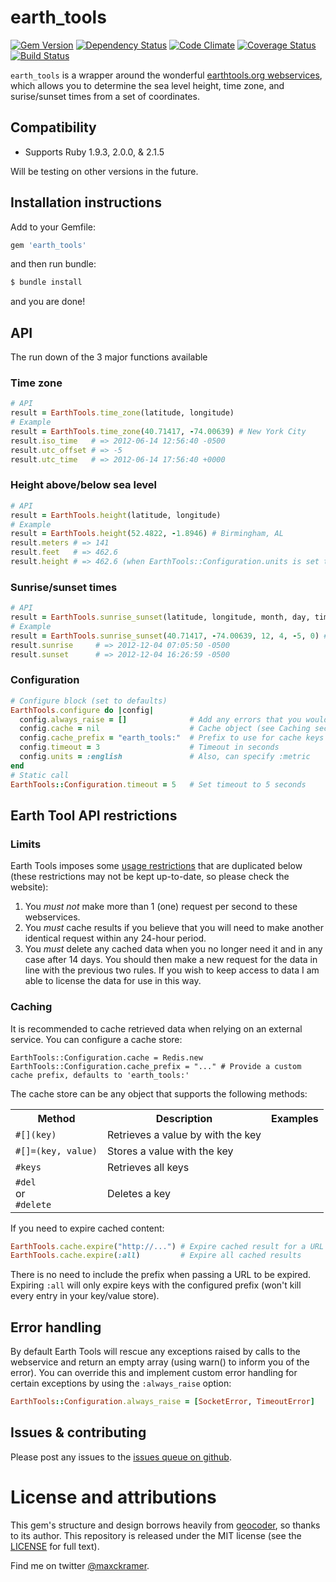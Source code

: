 ﻿# earth_tools
[![Gem Version](https://badge.fury.io/rb/earth_tools.png)](http://badge.fury.io/rb/earth_tools) [![Dependency Status](https://gemnasium.com/mckramer/earth_tools.png?travis)](https://gemnasium.com/mckramer/earth_tools) [![Code Climate](https://codeclimate.com/github/mckramer/earth_tools.png)](https://codeclimate.com/github/mckramer/earth_tools) [![Coverage Status](https://img.shields.io/coveralls/mckramer/earth_tools.svg)](https://coveralls.io/r/mckramer/earth_tools?branch=master) [![Build Status](https://secure.travis-ci.org/mckramer/earth_tools.png?branch=master)](http://travis-ci.org/mckramer/earth_tools)

`earth_tools` is a wrapper around the wonderful [earthtools.org webservices](http://www.earthtools.org/webservices.htm), which allows you to determine the sea level height, time zone, and surise/sunset times from a set of coordinates.

## Compatibility

* Supports Ruby 1.9.3, 2.0.0, & 2.1.5

Will be testing on other versions in the future.

## Installation instructions

Add to your Gemfile:

```ruby
gem 'earth_tools'
```

and then run bundle:

```sh
$ bundle install
```

and you are done!

## API

The run down of the 3 major functions available

### Time zone

```ruby
# API
result = EarthTools.time_zone(latitude, longitude)
# Example
result = EarthTools.time_zone(40.71417, -74.00639) # New York City
result.iso_time   # => 2012-06-14 12:56:40 -0500
result.utc_offset # => -5
result.utc_time   # => 2012-06-14 17:56:40 +0000
```

### Height above/below sea level

```ruby
# API
result = EarthTools.height(latitude, longitude)
# Example
result = EarthTools.height(52.4822, -1.8946) # Birmingham, AL
result.meters # => 141
result.feet   # => 462.6
result.height # => 462.6 (when EarthTools::Configuration.units is set to :english units)
```

### Sunrise/sunset times

```ruby
# API
result = EarthTools.sunrise_sunset(latitude, longitude, month, day, timezone, dst)
# Example
result = EarthTools.sunrise_sunset(40.71417, -74.00639, 12, 4, -5, 0) # New York City, December 4th
result.sunrise     # => 2012-12-04 07:05:50 -0500
result.sunset      # => 2012-12-04 16:26:59 -0500
```

### Configuration

```ruby
# Configure block (set to defaults)
EarthTools.configure do |config|
  config.always_raise = []              # Add any errors that you would like to be custom handled, see "Error handling" section below
  config.cache = nil                    # Cache object (see Caching section for what methods are required)
  config.cache_prefix = "earth_tools:"  # Prefix to use for cache keys
  config.timeout = 3                    # Timeout in seconds
  config.units = :english               # Also, can specify :metric
end
# Static call
EarthTools::Configuration.timeout = 5   # Set timeout to 5 seconds
```

## Earth Tool API restrictions

### Limits

Earth Tools imposes some [usage restrictions](http://www.earthtools.org/webservices.htm#usage) that are duplicated below (these restrictions may not be kept up-to-date, so please check the website):

1. You *must not* make more than 1 (one) request per second to these webservices.
2. You *must* cache results if you believe that you will need to make another identical request within any 24-hour period.
3. You *must* delete any cached data when you no longer need it and in any case after 14 days. You should then make a new request for the data in line with the previous two rules. If you wish to keep access to data I am able to license the data for use in this way.

### Caching

It is recommended to cache retrieved data when relying on an external service. You can configure a cache store:

    EarthTools::Configuration.cache = Redis.new
    EarthTools::Configuration.cache_prefix = "..." # Provide a custom cache prefix, defaults to 'earth_tools:'

The cache store can be any object that supports the following methods:

<table>
    <tr>
        <th>Method</th><th>Description</th><th>Examples</th>
    </tr>
    <tr>
        <td><code>#[](key)</code></td><td>Retrieves a value by with the key</td><td></td>
    </tr>
    <tr>
        <td><code>#[]=(key, value)</code></td><td>Stores a value with the key</td><td></td>
    </tr>
    <tr>
        <td><code>#keys</code></td><td>Retrieves all keys</td><td></td>
    </tr>
    <tr>
        <td>
            <div><code>#del</code></div>
            <div>or</div>
            <div><code>#delete</code></div>
        </td>
        <td>Deletes a key</td>
        <td></td>
    </tr>
</table>

If you need to expire cached content:

```ruby
EarthTools.cache.expire("http://...") # Expire cached result for a URL
EarthTools.cache.expire(:all)         # Expire all cached results
```

There is no need to include the prefix when passing a URL to be expired. Expiring `:all` will only expire keys with the configured prefix (won't kill every entry in your key/value store).

## Error handling

By default Earth Tools will rescue any exceptions raised by calls to the webservice and return an empty array (using warn() to inform you of the error). You can override this and implement custom error handling for certain exceptions by using the `:always_raise` option:

```ruby
EarthTools::Configuration.always_raise = [SocketError, TimeoutError]
```

## Issues & contributing

Please post any issues to the [issues queue on github](https://github.com/mckramer/earth_tools/issues).

# License and attributions

This gem's structure and design borrows heavily from [geocoder](https://github.com/alexreisner/geocoder), so thanks to its author. This repository is released under the MIT license (see the [LICENSE](LICENSE) for full text).

Find me on twitter [@maxckramer](https://twitter.com/maxckramer).